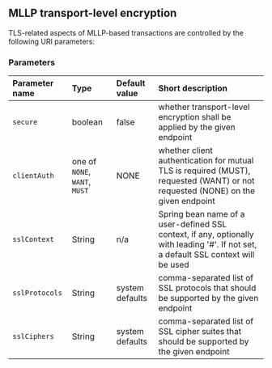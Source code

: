 
## MLLP transport-level encryption

TLS-related aspects of MLLP-based transactions are controlled by the following URI parameters:

### Parameters

| Parameter name   | Type       | Default value | Short description                                                                    |
|:-----------------|:-----------|:--------------|:-------------------------------------------------------------------------------------|
| `secure`         | boolean    | false         | whether transport-level encryption shall be applied by the given endpoint 
| `clientAuth`     | one of `NONE`, `WANT`, `MUST` | NONE | whether client authentication for mutual TLS is required (MUST), requested (WANT) or not requested (NONE) on the given endpoint 
| `sslContext`     | String     | n/a           | Spring bean name of a user-defined SSL context, if any, optionally with leading '#'. If not set, a default SSL context will be used
| `sslProtocols`   | String     | system defaults | comma-separated list of SSL protocols that should be supported by the given endpoint 
| `sslCiphers`     | String     | system defaults | comma-separated list of SSL cipher suites that should be supported by the given endpoint 

